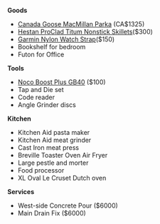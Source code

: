 **Goods**
- [Canada Goose MacMillan Parka](https://www.canadagoose.com/ca/en/pr/macmillan-parka-2080M.html?Color=61) (CA$1325)
- [Hestan ProClad Titum Nonstick Skillets](https://hestanculinary.com/collections/titum/products/probond-forged-stainless-steel-nonstick-skillet?variant=40871280410667)($300)
- [Garmin Nylon Watch Strap](https://www.garmin.com/en-US/p/552261/pn/010-12875-00)($150)
- Bookshelf for bedroom
- Futon for Office

**Tools**
- [Noco Boost Plus GB40](https://no.co/gb40) ($100)
- Tap and Die set
- Code reader
- Angle Grinder discs

**Kitchen**
- Kitchen Aid pasta maker
- Kitchen Aid meat grinder
- Cast Iron meat press
- Breville Toaster Oven Air Fryer
- Large pestle and morter
- Food processor
- XL Oval Le Cruset Dutch oven

**Services**
- West-side Concrete Pour ($6000)
- Main Drain Fix ($6000)
